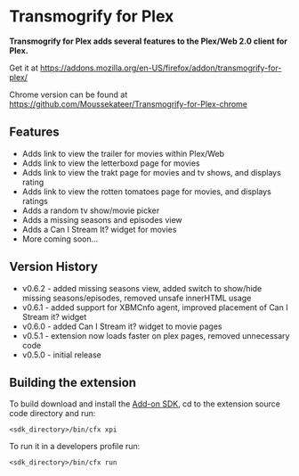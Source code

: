 Transmogrify for Plex
==============
**Transmogrify for Plex adds several features to the Plex/Web 2.0 client for Plex.**

Get it at https://addons.mozilla.org/en-US/firefox/addon/transmogrify-for-plex/

Chrome version can be found at https://github.com/Moussekateer/Transmogrify-for-Plex-chrome

Features
--------------
- Adds link to view the trailer for movies within Plex/Web
- Adds link to view the letterboxd page for movies
- Adds link to view the trakt page for movies and tv shows, and displays rating
- Adds link to view the rotten tomatoes page for movies, and displays ratings
- Adds a random tv show/movie picker
- Adds a missing seasons and episodes view
- Adds a Can I Stream It? widget for movies
- More coming soon...

Version History
--------------
- v0.6.2 - added missing seasons view, added switch to show/hide missing seasons/episodes, removed unsafe innerHTML usage
- v0.6.1 - added support for XBMCnfo agent, improved placement of Can I Stream it? widget
- v0.6.0 - added Can I Stream it? widget to movie pages
- v0.5.1 - extension now loads faster on plex pages, removed unnecessary code
- v0.5.0 - initial release

Building the extension
--------------
To build download and install the [Add-on SDK](https://developer.mozilla.org/en-US/Add-ons/SDK), cd to the extension source code directory and run:

    <sdk_directory>/bin/cfx xpi

To run it in a developers profile run:

    <sdk_directory>/bin/cfx run